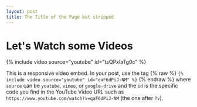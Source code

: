 ```yaml
---
layout: post
title: The Title of the Page but stripped
---
```


# Let's Watch some Videos

{% include video source="youtube" id="tsQPxIaTg0c" %}

This is a responsive video embed. In your post, use the tag
{% raw  %}
`{% include video source="youtube" id="qaF6dPiJ-NM" %}`
{% endraw %}
where `source` can be `youtube`, `vimeo`, or `google-drive` and the `id` is the specific code you find in the YouTube Video URL such as `https://www.youtube.com/watch?v=qaF6dPiJ-NM` (the one after `?v`).